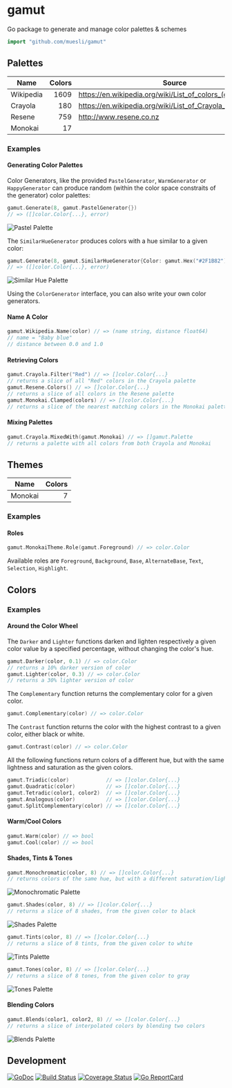 # gamut

Go package to generate and manage color palettes & schemes

```go
import "github.com/muesli/gamut"
```

## Palettes

| Name      | Colors | Source                                                      |
| --------- | ------:| ----------------------------------------------------------- |
| Wikipedia |   1609 | https://en.wikipedia.org/wiki/List_of_colors_(compact)      |
| Crayola   |    180 | https://en.wikipedia.org/wiki/List_of_Crayola_crayon_colors |
| Resene    |    759 | http://www.resene.co.nz                                     |
| Monokai   |     17 |                                                             |

### Examples

#### Generating Color Palettes

Color Generators, like the provided `PastelGenerator`, `WarmGenerator` or
`HappyGenerator` can produce random (within the color space constraits of the
generator) color palettes:

```go
gamut.Generate(8, gamut.PastelGenerator{})
// => ([]color.Color{...}, error)
```

![Pastel Palette](https://github.com/muesli/gamut/blob/master/docs/palette_pastel.png)

The `SimilarHueGenerator` produces colors with a hue similar to a given color:

```go
gamut.Generate(8, gamut.SimilarHueGenerator{Color: gamut.Hex("#2F1B82")})
// => ([]color.Color{...}, error)
```

![Similar Hue Palette](https://github.com/muesli/gamut/blob/master/docs/palette_similarhue.png)

Using the `ColorGenerator` interface, you can also write your own color generators.

#### Name A Color

```go
gamut.Wikipedia.Name(color) // => (name string, distance float64)
// name = "Baby blue"
// distance between 0.0 and 1.0
```

#### Retrieving Colors

```go
gamut.Crayola.Filter("Red") // => []color.Color{...}
// returns a slice of all "Red" colors in the Crayola palette
gamut.Resene.Colors() // => []color.Color{...}
// returns a slice of all colors in the Resene palette
gamut.Monokai.Clamped(colors) // => []color.Color{...}
// returns a slice of the nearest matching colors in the Monokai palette
```

#### Mixing Palettes

```go
gamut.Crayola.MixedWith(gamut.Monokai) // => []gamut.Palette
// returns a palette with all colors from both Crayola and Monokai
```

## Themes

| Name    | Colors |
| ------- | ------:|
| Monokai |      7 |

### Examples

#### Roles

```go
gamut.MonokaiTheme.Role(gamut.Foreground) // => color.Color
```

Available roles are `Foreground`, `Background`, `Base`, `AlternateBase`, `Text`,
`Selection`, `Highlight`.

## Colors

### Examples

#### Around the Color Wheel

The `Darker` and `Lighter` functions darken and lighten respectively a given
color value by a specified percentage, without changing the color's hue.

```go
gamut.Darker(color, 0.1) // => color.Color
// returns a 10% darker version of color
gamut.Lighter(color, 0.3) // => color.Color
// returns a 30% lighter version of color
```

The `Complementary` function returns the complementary color for a given color.

```go
gamut.Complementary(color) // => color.Color
```

The `Contrast` function returns the color with the highest contrast to a given
color, either black or white.

```go
gamut.Contrast(color) // => color.Color
```

All the following functions return colors of a different hue, but with the same
lightness and saturation as the given colors.

```go
gamut.Triadic(color)            // => []color.Color{...}
gamut.Quadratic(color)          // => []color.Color{...}
gamut.Tetradic(color1, color2)  // => []color.Color{...}
gamut.Analogous(color)          // => []color.Color{...}
gamut.SplitComplementary(color) // => []color.Color{...}
```

#### Warm/Cool Colors

```go
gamut.Warm(color) // => bool
gamut.Cool(color) // => bool
```

#### Shades, Tints & Tones

```go
gamut.Monochromatic(color, 8) // => []color.Color{...}
// returns colors of the same hue, but with a different saturation/lightness
```

![Monochromatic Palette](https://github.com/muesli/gamut/blob/master/docs/palette_monochromatic.png)

```go
gamut.Shades(color, 8) // => []color.Color{...}
// returns a slice of 8 shades, from the given color to black
```

![Shades Palette](https://github.com/muesli/gamut/blob/master/docs/palette_shades.png)

```go
gamut.Tints(color, 8) // => []color.Color{...}
// returns a slice of 8 tints, from the given color to white
```

![Tints Palette](https://github.com/muesli/gamut/blob/master/docs/palette_tints.png)

```go
gamut.Tones(color, 8) // => []color.Color{...}
// returns a slice of 8 tones, from the given color to gray
```

![Tones Palette](https://github.com/muesli/gamut/blob/master/docs/palette_tones.png)

#### Blending Colors

```go
gamut.Blends(color1, color2, 8) // => []color.Color{...}
// returns a slice of interpolated colors by blending two colors
```

![Blends Palette](https://github.com/muesli/gamut/blob/master/docs/palette_blends.png)

## Development

[![GoDoc](https://godoc.org/github.com/golang/gddo?status.svg)](https://godoc.org/github.com/muesli/gamut)
[![Build Status](https://travis-ci.org/muesli/gamut.svg?branch=master)](https://travis-ci.org/muesli/gamut)
[![Coverage Status](https://coveralls.io/repos/github/muesli/gamut/badge.svg?branch=master)](https://coveralls.io/github/muesli/gamut?branch=master)
[![Go ReportCard](http://goreportcard.com/badge/muesli/gamut)](http://goreportcard.com/report/muesli/gamut)
